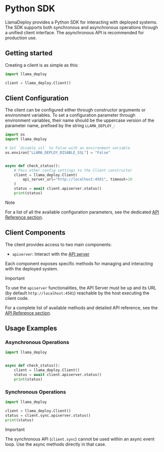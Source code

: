 # Python SDK

LlamaDeploy provides a Python SDK for interacting with deployed systems. The SDK supports both synchronous and
asynchronous operations through a unified client interface. The asynchronous API is recommended for production use.

## Getting started

Creating a client is as simple as this:

```python
import llama_deploy

client = llama_deploy.Client()
```

## Client Configuration

The client can be configured either through constructor arguments or environment variables.
To set a configuration parameter through environment variables, their name should be the
uppercase version of the parameter name, prefixed by the string `LLAMA_DEPLOY_`:

```python
import os
import llama_deploy

# Set `disable_ssl` to False with an environment variable
os.environ["LLAMA_DEPLOY_DISABLE_SSL"] = "False"


async def check_status():
    # Pass other config settings to the Client constructor
    client = llama_deploy.Client(
        api_server_url="http://localhost:4501", timeout=10
    )
    status = await client.apiserver.status()
    print(status)
```

> [!NOTE]
> For a list of all the available configuration parameters, see the dedicated
> [API Reference section](../../api_reference/llama_deploy/python_sdk.md).

## Client Components

The client provides access to two main components:

- `apiserver`: Interact with the [API server](./20_core_components.md#api-server)

Each component exposes specific methods for managing and interacting with the deployed system.

> [!IMPORTANT]
> To use the `apiserver` functionalities, the API Server must be up and its URL
> (by default `http://localhost:4501`) reachable by the host executing the client code.


For a complete list of available methods and detailed API reference, see the
[API Reference section](../../api_reference/llama_deploy/python_sdk.md).

## Usage Examples

### Asynchronous Operations

```python
import llama_deploy


async def check_status():
    client = llama_deploy.Client()
    status = await client.apiserver.status()
    print(status)
```

### Synchronous Operations

```python
import llama_deploy

client = llama_deploy.Client()
status = client.sync.apiserver.status()
print(status)
```

> [!IMPORTANT]
> The synchronous API (`client.sync`) cannot be used within an async event loop.
> Use the async methods directly in that case.

